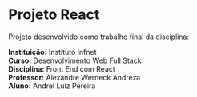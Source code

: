 # Projeto React
Projeto desenvolvido como trabalho final da disciplina:

**Instituição:** Instituto Infnet <br/>
**Curso:** Desenvolvimento Web Full Stack <br/>
**Disciplina:** Front End com React <br/>
**Professor:** Alexandre Werneck Andreza <br/>
**Aluno:** Andrei Luiz Pereira <br/>



